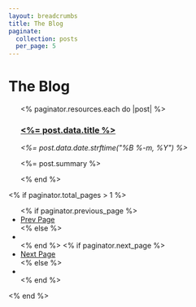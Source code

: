 ```yaml
---
layout: breadcrumbs
title: The Blog
paginate:
  collection: posts
  per_page: 5
---
```


# The Blog

<ul>
  <% paginator.resources.each do |post| %>
    <article>
      <h3>
        <a href="<%= post.relative_url %>">
          <%= post.data.title %>
        </a>
      </h3>
      <em>
        <%= post.data.date.strftime("%B %-m, %Y") %>
      </em>
      <p>
        <%= post.summary %>
      </p>
    </article>
  <% end %>
</ul>

<% if paginator.total_pages > 1 %>
  <ul class="flex-between no-bullets margin-bottom-2">
    <% if paginator.previous_page %>
      <li>
        <a href="<%= paginator.previous_page_path %>">Prev Page</a>
      </li>
    <% else %>
      <li></li>
    <% end %>
    <% if paginator.next_page %>
      <li>
        <a href="<%= paginator.next_page_path %>">Next Page</a>
      </li>
    <% else %>
      <li></li>
    <% end %>
  </ul>
<% end %>
